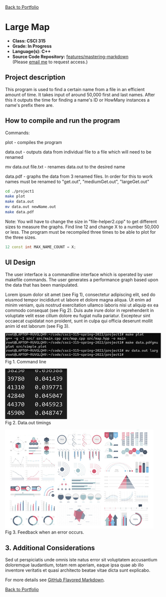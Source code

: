 [Back to Portfolio](./)

Large Map
===============

-   **Class: CSCI 315** 
-   **Grade: In Progress** 
-   **Language(s): C++** 
-   **Source Code Repository:** [features/mastering-markdown](https://guides.github.com/features/mastering-markdown/)  
    (Please [email me](mailto:example@csustudent.net?subject=GitHub%20Access) to request access.)

## Project description

This program is used to find a certain name from a file in an efficient amount of time. It takes input of around 50,000 first and last names. After this it outputs the time for finding a name's ID or HowMany instances a name's prefix there are.

## How to compile and run the program

Commands:

plot - compiles the program

data.out - outputs data from individual file to a file which will need to be renamed

mv data.out file.txt - renames data.out to the desired name

data.pdf - graphs the data from 3 renamed files. In order for this to work names must be renamed to "get.out", "mediumGet.out", "largeGet.out"

```bash
cd ./project1
make plot
make data.out
mv data.out newName.out
make data.pdf
```

Note: You will have to change the size in "file-helper2.cpp" to get different sizes to measure the graphs. Find line 12 and change X to a number 50,000 or less. The program must be recompiled three times to be able to plot for the three sizes.
```file-helper2.cpp
12 const int MAX_NAME_COUNT = X;
```


## UI Design

The user interface is a commandline interface which is operated by user makefile commands. The user generates a performance graph based upon the data that has been manipulated.

Lorem ipsum dolor sit amet (see Fig 1), consectetur adipiscing elit, sed do eiusmod tempor incididunt ut labore et dolore magna aliqua. Ut enim ad minim veniam, quis nostrud exercitation ullamco laboris nisi ut aliquip ex ea commodo consequat (see Fig 2). Duis aute irure dolor in reprehenderit in voluptate velit esse cillum dolore eu fugiat nulla pariatur. Excepteur sint occaecat cupidatat non proident, sunt in culpa qui officia deserunt mollit anim id est laborum (see Fig 3).

![screenshot](images/MapCommands.png)  
Fig 1. Command line

![screenshot](images/MapOutData.png)  
Fig 2. Data.out timings

![screenshot](images/dummy_thumbnail.jpg)  
Fig 3. Feedback when an error occurs.

## 3. Additional Considerations

Sed ut perspiciatis unde omnis iste natus error sit voluptatem accusantium doloremque laudantium, totam rem aperiam, eaque ipsa quae ab illo inventore veritatis et quasi architecto beatae vitae dicta sunt explicabo. 

For more details see [GitHub Flavored Markdown](https://guides.github.com/features/mastering-markdown/).

[Back to Portfolio](./)
